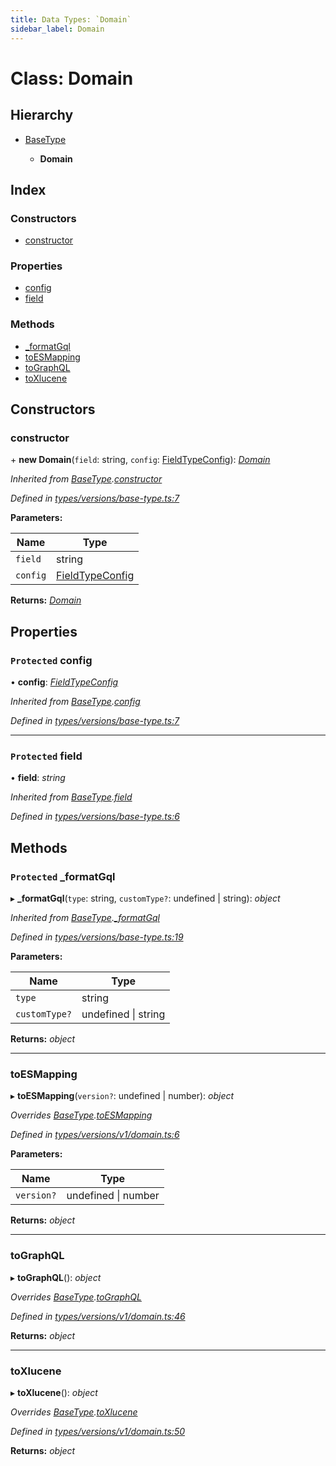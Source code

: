 ```yaml
---
title: Data Types: `Domain`
sidebar_label: Domain
---
```


# Class: Domain

## Hierarchy

* [BaseType](basetype.md)

  * **Domain**

## Index

### Constructors

* [constructor](domain.md#constructor)

### Properties

* [config](domain.md#protected-config)
* [field](domain.md#protected-field)

### Methods

* [_formatGql](domain.md#protected-_formatgql)
* [toESMapping](domain.md#toesmapping)
* [toGraphQL](domain.md#tographql)
* [toXlucene](domain.md#toxlucene)

## Constructors

###  constructor

\+ **new Domain**(`field`: string, `config`: [FieldTypeConfig](../overview.md#fieldtypeconfig)): *[Domain](domain.md)*

*Inherited from [BaseType](basetype.md).[constructor](basetype.md#constructor)*

*Defined in [types/versions/base-type.ts:7](https://github.com/terascope/teraslice/blob/fd211a8bb/packages/data-types/src/types/versions/base-type.ts#L7)*

**Parameters:**

Name | Type |
------ | ------ |
`field` | string |
`config` | [FieldTypeConfig](../overview.md#fieldtypeconfig) |

**Returns:** *[Domain](domain.md)*

## Properties

### `Protected` config

• **config**: *[FieldTypeConfig](../overview.md#fieldtypeconfig)*

*Inherited from [BaseType](basetype.md).[config](basetype.md#protected-config)*

*Defined in [types/versions/base-type.ts:7](https://github.com/terascope/teraslice/blob/fd211a8bb/packages/data-types/src/types/versions/base-type.ts#L7)*

___

### `Protected` field

• **field**: *string*

*Inherited from [BaseType](basetype.md).[field](basetype.md#protected-field)*

*Defined in [types/versions/base-type.ts:6](https://github.com/terascope/teraslice/blob/fd211a8bb/packages/data-types/src/types/versions/base-type.ts#L6)*

## Methods

### `Protected` _formatGql

▸ **_formatGql**(`type`: string, `customType?`: undefined | string): *object*

*Inherited from [BaseType](basetype.md).[_formatGql](basetype.md#protected-_formatgql)*

*Defined in [types/versions/base-type.ts:19](https://github.com/terascope/teraslice/blob/fd211a8bb/packages/data-types/src/types/versions/base-type.ts#L19)*

**Parameters:**

Name | Type |
------ | ------ |
`type` | string |
`customType?` | undefined \| string |

**Returns:** *object*

___

###  toESMapping

▸ **toESMapping**(`version?`: undefined | number): *object*

*Overrides [BaseType](basetype.md).[toESMapping](basetype.md#abstract-toesmapping)*

*Defined in [types/versions/v1/domain.ts:6](https://github.com/terascope/teraslice/blob/fd211a8bb/packages/data-types/src/types/versions/v1/domain.ts#L6)*

**Parameters:**

Name | Type |
------ | ------ |
`version?` | undefined \| number |

**Returns:** *object*

___

###  toGraphQL

▸ **toGraphQL**(): *object*

*Overrides [BaseType](basetype.md).[toGraphQL](basetype.md#abstract-tographql)*

*Defined in [types/versions/v1/domain.ts:46](https://github.com/terascope/teraslice/blob/fd211a8bb/packages/data-types/src/types/versions/v1/domain.ts#L46)*

**Returns:** *object*

___

###  toXlucene

▸ **toXlucene**(): *object*

*Overrides [BaseType](basetype.md).[toXlucene](basetype.md#abstract-toxlucene)*

*Defined in [types/versions/v1/domain.ts:50](https://github.com/terascope/teraslice/blob/fd211a8bb/packages/data-types/src/types/versions/v1/domain.ts#L50)*

**Returns:** *object*
